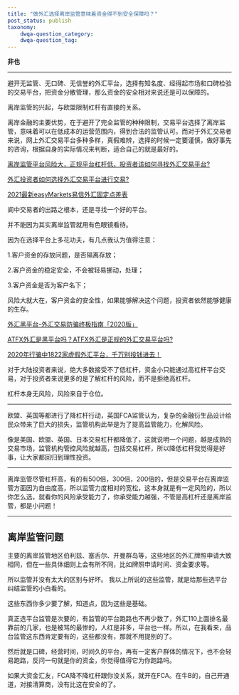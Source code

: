 ```yaml
---
title: "做外汇选择离岸监管意味着资金得不到安全保障吗？"
post_status: publish
taxonomy:
    dwqa-question_category:
    dwqa-question_tag:
---
```


**非也**

* * *

避开无监管、无口碑、无信誉的外汇平台，选择有知名度、经得起市场和口碑检验的交易平台，把资金分散管理，那么资金的安全相对来说还是可以保障的。

离岸监管的兴起，与欧盟限制杠杆有直接的关系。

离岸金融的主要优势，在于避开了完全监管的种种限制，交易平台选择了离岸监管，意味着可以在低成本的运营范围内，得到合法的监管认可。而对于外汇交易者来说，网上外汇交易平台多种多样，真假难辨，选择的时候一定要谨慎，做好事先的咨询，根据自身的实际情况来判断，适合自己的就是最好的。

[离岸监管平台风险大，正规平台杠杆低，投资者该如何寻找外汇交易平台?](https://we.laowei8.com/question/how-to-find-brokers)

[外汇投资者如何选择外汇交易平台进行交易?](https://we.laowei8.com/question/how-to-trade)

[2021最新easyMarkets易信外汇固定点差表](https://we.laowei8.com/easymarkets-spreads)

阆中交易者的出路之根本，还是寻找一个好的平台。

并不能因为其实离岸监管就用有色眼镜看待。

因为在选择平台上多花功夫，有几点我认为值得注意：

1.客户资金的存放问题，是否隔离存放；

2.客户资金的稳定安全，不会被轻易挪动，处理；

3.客户资金是否为客户名下；

风险大就大在，客户资金的安全性，如果能够解决这个问题，投资者依然能够健康的生存。

[外汇黑平台-外汇交易防骗终极指南「2020版」](https://we.laowei8.com/avoid-forex-scam.html)

[ATFX外汇是黑平台吗？ATFX外汇是正规的外汇交易平台吗?](https://we.laowei8.com/question/atfx-black-platform)

[2020年行骗中1822家虚假外汇平台，千万别投钱进去！](https://we.laowei8.com/2019-new-fake-forex.html)

对于大陆投资者来说，绝大多数接受不了低杠杆，资金小只能通过高杠杆平台交易，对于投资者来说更多的是了解杠杆的风险，而不是拒绝高杠杆。

杠杆本身无风险，风险来自于仓位。

* * *

欧盟、英国等都进行了降杠杆行动，英国FCA监管认为，复杂的金融衍生品设计给民众带来了巨大的损失，监管机构此举是为了提高监管能力，化解风险。

像是美国、欧盟、英国、日本交易杠杆都降低了，这就说明一个问题，越是成熟的交易市场，监管机构管控风险就越高，包括交易杠杆，所以降低杠杆我觉得是好事，让大家都回归到理性投资。

* * *

离岸监管尽管杠杆高，有的有500倍，300倍，200倍的，但是交易平台在离岸监管方面因为自由度高，所以监管力度相对的宽松，这本身就是有一定风险的，所以你怎么选，就看你的风险承受能力了，你承受能力越强，不管是高杠杆还是离岸监管，都是小问题！

* * *

## 离岸监管问题

主要的离岸监管地区伯利兹、塞舌尔、开曼群岛等，这些地区的外汇牌照申请大致相同，但在一些具体细则上会有所不同，比如牌照申请时间、资金要求等。

所以监管并没有太大的区别与好坏。 我以上所说的这些监管，就是给那些选平台纠结监管的小白看的。

这些东西你多少要了解，知道点，因为这些是基础。

真正选平台监管是次要的，有监管的平台跑路也不再少数了，外汇110上面排名最靠前的几家，也是被骂的最惨的，人红是非多，平台也一样。所以，在我看来，品台监管这东西肯定要有的，这些都没有，那就不用提别的了。

然后就是口碑，经营时间，时间久的平台，再有一定客户群体的情况下，也不会轻易跑路，反问一句就是你的资金，你觉得值得它为你跑路吗。

如果大资金汇友，FCA降不降杠杆跟你没关系，就开在FCA。在牛B的，自己开通道，对接清算商，没有比这在安全的了。

